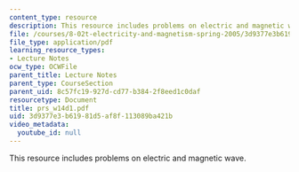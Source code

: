 ```yaml
---
content_type: resource
description: This resource includes problems on electric and magnetic wave.
file: /courses/8-02t-electricity-and-magnetism-spring-2005/3d9377e3b61981d5af8f113089ba421b_prs_w14d1.pdf
file_type: application/pdf
learning_resource_types:
- Lecture Notes
ocw_type: OCWFile
parent_title: Lecture Notes
parent_type: CourseSection
parent_uid: 8c57fc19-927d-cd77-b384-2f8eed1c0daf
resourcetype: Document
title: prs_w14d1.pdf
uid: 3d9377e3-b619-81d5-af8f-113089ba421b
video_metadata:
  youtube_id: null
---
```

This resource includes problems on electric and magnetic wave.

